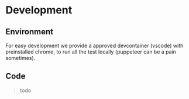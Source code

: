 # Development

## Environment

For easy development we provide a approved devcontainer (vscode) with preinstalled chrome, to run all the test locally (puppeteer can be a pain sometimes).

## Code

> todo
